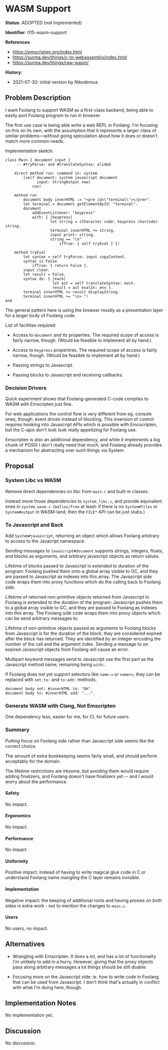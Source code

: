 # WASM Support

**Status**: ADOPTED (not implemented)

**Identifier**: 015-wasm-support

**References**:
- https://emscripten.org/index.html
- https://surma.dev/things/c-to-webassembly/index.html
- https://surma.dev/things/raw-wasm/

**History**:
- 2021-07-30: initial version by Nikodemus

## Problem Description

I want Foolang to support WASM as a first-class backend, being able to easily
port Foolang program to run in browser.

The first use case is being able write a web REPL in Foolang. I'm focusing on
this on its own, with the assumption that it represents a larger class of similar
problems&mdash;without going speculation about how it does or doesn't match more
common needs.

Implementation sketch:

```foolang
class Main { document input }
     -- #tryParse: and #translateSyntax: elided

    direct method run: command in: system
        (self document: system javascript document
              input: StringOutput new)
            run!

    method run
        document body innerHTML := "<pre id=\"terminal\"></pre>".
        let terminal = document getElementById: "terminal".
        document
            addEventListener: "keypress"
            with: { |keypress|
                    let string = (Character code: keypress charCode) string.
                    terminal innerHTML += string.
                    input print: string.
                    string == "\n"
                        ifTrue: { self tryEval } }!

    method tryEval
        let syntax = self tryParse: input copyContent.
        syntax is False
            ifTrue: { return False }.
        input clear.
        let result = False.
        syntax do: { |each|
                     let ast = self translateSyntax: each.
                     result = ast evalIn: env }.
        terminal innerHTML += result displayString.
        terminal innerHTML += "\n> "!
end
```

The general pattern here is using the browser mostly as a presentation
layer for a larger body of Foolang code.

List of facilities required:

- Access to `document` and its properties. The required scope of access is
  fairly narrow, though. (Would be feasible to implement all by hand.)

- Access to `Keypress` propertires. The required scope of access is fairly
  narrow, though. (Would be feasible to implement all by hand.)

- Passing strings to Javascript.

- Passing blocks to Javascript and receiving callbacks.

### Decision Drivers

Quick experiment shows that Foolang-generated C-code compiles to WASM with
Emscripten just fine.

For web applications the control flow is very different from eg. console
ones, though: event driven instead of blocking. This inversion of control
requires hooking into Javascript APIs which is possible with Emcscripten,
but the C-apis don't look look really appetizing for Foolang use.

Emscripten is also an additional dependency, and while it implements a big chunk
of POSIX I don't really need that much, and Foolang already provides a mechanism
for abstracting over such things via System.

## Proposal

### System Libc vs WASM

Remove direct dependencies on libc from `main.c` and built-in classes.

Instead move those dependencies to `system_libc.c`, and provide equivalent ones
in `system_wasm.c`. (`malloc/free` at least: if there is no `System#files` or
`System#output` in WASM-land, then the `FILE*` API can be just stubs.)

### To Javascript and Back

Add `System#javascript`, returning an object which allows Foolang arbitrary to
access to the Javacript namespace.

Sending messages to `Javascript#document` supports strings, integers, floats,
and blocks as arguments, and arbitrary javascript objects as return values.

Lifetime of blocks passed to Javascript is extended to duration of the program:
Foolang pushed them onto a global array visible to GC, and they are passed to
Javascript as indexes into this array. The Javascript side code wraps them into
proxy functions which do the calling back to Foolang side.

Lifetime of returned non-primitive objects returned from Javascript to Foolang
is extended to the duration of the program: Javascript pushes them to a global
array visible to GC, and they are passed to Foolang as indexes into this array.
The Foolang side code wraps them into proxy objects which can be send arbitrary
messages to.

Lifetime of non-primitive objects passed as arguments to Foolang blocks from
Javascript is for the duration of the block: they are considered expired after
the block has returned. They are identified by an integer encoding the number of
the call and the argument index. Sending a message to on expired Javascript
objects from Foolang will cause an error.

Multipart keyword messages send to Javascript use the first part as the
Javascript method name, remaining being `with:`.

If Foolang does not yet support selectors like `name:=` or `name+=`, they
can be replaced with `set:to:` and `to:add:` methods.

```foolang
document body set: #innerHTML to: "Ok".
document body to: #innerHTML add: "...".
```

### Generate WASM with Clang, Not Emscripten

One dependency less, easier for me, for CI, for future users.

### Summary

Putting focus on Foolang side rather than Javascript side seems like the correct
choice.

The amount of extra bookkeeping seems fairly small, and should perform
acceptably for the domain.

The lifetime restrictions are irksome, but avoiding them would require adding
finalizers, and Foolang doesn't have finalizers yet -- and I would worry about
the performance.

#### Safety

No impact.

#### Ergonomics

No impact.

#### Performance

No impact.

#### Uniformity

Positive impact: instead of having to write magical glue code in C or understand
Foolang name mangling the C layer remains invisible.

#### Implementation

Negative impact: the keeping of additional roots and having proxies on both sides
is extra work - not to mention the changes to `main.c`.

#### Users

No users, no impact.

## Alternatives

- Wrangling with Emscripten. It does a _lot_, and has a lot of functionality
  I'm unlikely to add in a hurry. However, giving that the proxy objects pass
  along arbitrary messages a lot things should be still doable.

- Focusing more on the Javascript side: ie. how to write code in Foolang that
  can be used from Javascript. I don't think that's actually in conflict with
  what I'm doing here, though.

## Implementation Notes

No implementation yet.

## Discussion

No discussion.
